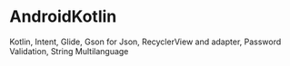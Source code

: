 # AndroidKotlin
Kotlin, Intent, Glide, Gson for Json, RecyclerView and adapter, Password Validation, String Multilanguage
